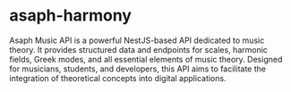 # asaph-harmony
Asaph Music API is a powerful NestJS-based API dedicated to music theory. It provides structured data and endpoints for scales, harmonic fields, Greek modes, and all essential elements of music theory. Designed for musicians, students, and developers, this API aims to facilitate the integration of theoretical concepts into digital applications.
